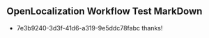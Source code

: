 ## OpenLocalization Workflow Test MarkDown
* 7e3b9240-3d3f-41d6-a319-9e5ddc78fabc 
thanks!<!--HONumber=Mar16_HO3-->
